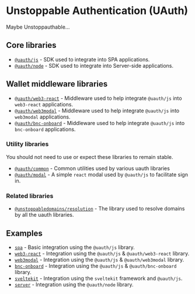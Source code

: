 # Unstoppable Authentication (UAuth)

Maybe Unstoppauthable...

## Core libraries

- [`@uauth/js`](./packages/js) - SDK used to integrate into SPA applications.
- [`@uauth/node`](./packages/node) - SDK used to integrate into Server-side applications.

## Wallet middleware libraries

- [`@uauth/web3-react`](./packages/web3-react) - Middleware used to help integrate `@uauth/js` into `web3-react` applications.
- [`@uauth/web3modal`](./packages/web3modal) - Middleware used to help integrate `@uauth/js` into `web3modal` applications.
- [`@uauth/bnc-onboard`](./packages/bnc-onboard) - Middleware used to help integrate `@uauth/js` into `bnc-onboard` applications.

### Utility libraries

You should not need to use or expect these libraries to remain stable.

- [`@uauth/common`](./packages/common) - Common utilities used by various uauth libraries
- [`@uauth/modal`](./packages/modal) - A simple `react` modal used by `@uauth/js` to facilitate sign in.

### Related libraries

- [`@unstoppabledomains/resolution`](https://github.com/unstoppabledomains/resolution) - The library used to resolve domains by all the uauth libraries.

## Examples

- [`spa`](./examples/spa) - Basic integration using the `@uauth/js` library.
- [`web3-react`](./examples/web3-react) - Integration using the `@uauth/js` & `@uauth/web3-react` library.
- [`web3modal`](./examples/web3modal) - Integration using the `@uauth/js` & `@uauth/web3modal` library.
- [`bnc-onboard`](./examples/bnc-onboard) - Integration using the `@uauth/js` & `@uauth/bnc-onboard` library.
- [`sveltekit`](./examples/sveltekit) - Integration using the `sveltekit` framework and `@uauth/js`.
- [`server`](./examples/server) - Integration using the `@uauth/node` library.
